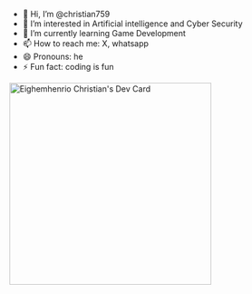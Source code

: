 - 👋 Hi, I’m @christian759
- 👀 I’m interested in Artificial intelligence and Cyber Security 
- 🌱 I’m currently learning Game Development 
- 📫 How to reach me: X, whatsapp
- 😄 Pronouns: he
- ⚡ Fun fact: coding is fun

<html>
<a href="https://app.daily.dev/eighemhenriochristianceo1"><img src="https://api.daily.dev/devcards/v2/brJrRc9dWJcnT3N9lFcon.png?r=4c4&type=default" width="356" alt="Eighemhenrio Christian's Dev Card"/></a>
